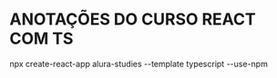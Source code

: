 # ANOTAÇÕES DO CURSO REACT COM TS

npx create-react-app alura-studies --template typescript --use-npm